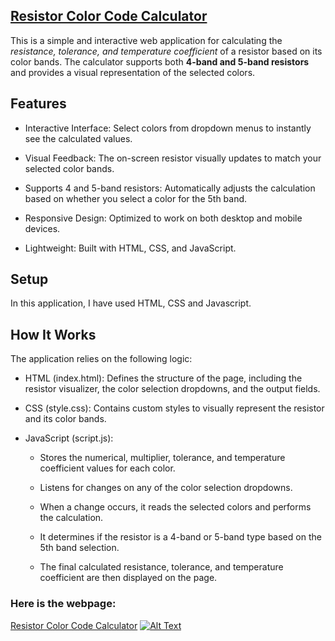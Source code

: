 ## [Resistor Color Code Calculator](https://kartick-basak.github.io/Resistor-Color-Code-Calculator/)
This is a simple and interactive web application for calculating the *resistance, tolerance, and temperature coefficient* of a resistor based on its color bands. The calculator supports both **4-band and 5-band resistors** and provides a visual representation of the selected colors.

## Features
- Interactive Interface: Select colors from dropdown menus to instantly see the calculated values.

- Visual Feedback: The on-screen resistor visually updates to match your selected color bands.

- Supports 4 and 5-band resistors: Automatically adjusts the calculation based on whether you select a color for the 5th band.

- Responsive Design: Optimized to work on both desktop and mobile devices.

- Lightweight: Built with HTML, CSS, and JavaScript.

## Setup
In this application, I have used HTML, CSS and Javascript.

## How It Works
The application relies on the following logic:

- HTML (index.html): Defines the structure of the page, including the resistor visualizer, the color selection dropdowns, and the output fields.

- CSS (style.css): Contains custom styles to visually represent the resistor and its color bands.

- JavaScript (script.js):
    - Stores the numerical, multiplier, tolerance, and temperature coefficient values for each color.

    - Listens for changes on any of the color selection dropdowns.

    - When a change occurs, it reads the selected colors and performs the calculation.

    - It determines if the resistor is a 4-band or 5-band type based on the 5th band selection.

    - The final calculated resistance, tolerance, and temperature coefficient are then displayed on the page.

### Here is the webpage:
[Resistor Color Code Calculator](https://kartick-basak.github.io/Resistor-Color-Code-Calculator/)
[![Alt Text](image-url)](https://destination-url)
